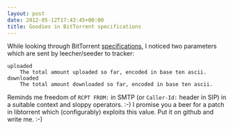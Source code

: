 ```yaml
---
layout: post
date: 2012-05-12T17:43:45+00:00
title: Goodies in BitTorrent specifications
---
```


While looking through BitTorrent [specifications], I noticed two parameters
which are sent by leecher/seeder to tracker:

    uploaded
        The total amount uploaded so far, encoded in base ten ascii.
    downloaded
        The total amount downloaded so far, encoded in base ten ascii.

Reminds me freedom of `RCPT FROM:` in SMTP (or `Caller-Id:` header in SIP) in a
suitable context and sloppy operators. :-) I promise you a beer for a patch in
libtorrent which (configurably) exploits this value. Put it on github and write
me. :-)

[specifications]: http://www.bittorrent.org/beps/bep_0003.html
